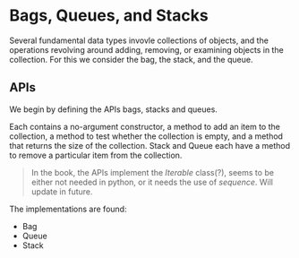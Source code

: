 # Bags, Queues, and Stacks

Several fundamental data types invovle collections of objects, and the operations revolving around adding, removing, or examining objects in the collection. For this we consider the bag, the stack, and the queue.

## APIs

We begin by defining the APIs bags, stacks and queues.

Each contains a no-argument constructor, a method to add an item to the collection, a method to test whether the collection is empty, and a method that returns the size of the collection. Stack and Queue each have a method to remove a particular item from the collection.

>In the book, the APIs implement the *Iterable* class(?), seems to be either not needed in python, or it needs the use of *sequence*. Will update in future.

The implementations are found:
* Bag
* Queue
* Stack